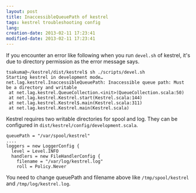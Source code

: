 ```yaml
---
layout: post
title: InaccessibleQueuePath of kestrel
tags: kestrel troubleshooting config
lang: 
creation-date: 2013-02-11 17:23:41
modified-date: 2013-02-11 17:23:41
---
```

If you encounter an error like following when you run `devel.sh` of kestrel,
it's due to directory permission as the error message says.

    tsakuma@~/kestrel/dist/kestrel$ sh ./scripts/devel.sh 
    Starting kestrel in development mode…
    net.lag.kestrel.InaccessibleQueuePath: Inaccessible queue path: Must be a directory and writable
     at net.lag.kestrel.QueueCollection.<init>(QueueCollection.scala:50)
     at net.lag.kestrel.Kestrel.start(Kestrel.scala:144)
     at net.lag.kestrel.Kestrel$.main(Kestrel.scala:311)
     at net.lag.kestrel.Kestrel.main(Kestrel.scala)

Kestrel requires two writable directories for spool and log.
They can be configured in `dist/kestrel/config/development.scala`.

    queuePath = "/var/spool/kestrel"
    ....
    loggers = new LoggerConfig {
      level = Level.INFO
      handlers = new FileHandlerConfig {
        filename = "/var/log/kestrel.log"
        roll = Policy.Never

You need to change queuePath and filename above like `/tmp/spool/kestrel` and `/tmp/log/kestrel.log`.
